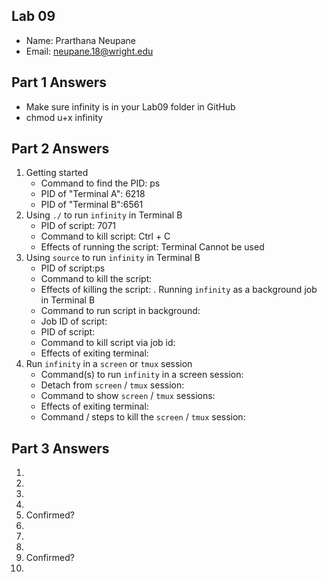 ## Lab 09

- Name: Prarthana Neupane 
- Email: neupane.18@wright.edu

## Part 1 Answers

- Make sure infinity is in your Lab09 folder in GitHub
- chmod u+x infinity

## Part 2 Answers

1. Getting started
   - Command to find the PID: ps
   - PID of "Terminal A": 6218
   - PID of "Terminal B":6561
2. Using `./` to run `infinity` in Terminal B
   - PID of script: 7071
   - Command to kill script: Ctrl + C
   - Effects of running the script: Terminal Cannot be used
3. Using `source` to run `infinity` in Terminal B
   - PID of script:ps
   - Command to kill the script:
   - Effects of killing the script:
. Running `infinity` as a background job in Terminal B
   - Command to run script in background:
   - Job ID of script:
   - PID of script:
   - Command to kill script via job id:
   - Effects of exiting terminal:
5. Run `infinity` in a `screen` or `tmux` session
   - Command(s) to run `infinity` in a screen session:
   - Detach from `screen` / `tmux` session:
   - Command to show `screen` / `tmux` sessions:
   - Effects of exiting terminal:
   - Command / steps to kill the `screen` / `tmux` session:

## Part 3 Answers

1.
2.
3.
4.
5. Confirmed?
6.
7.
8.
9. Confirmed?
10.
